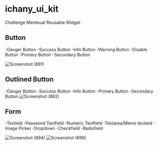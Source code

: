 # ichany_ui_kit

Challenge Membuat Reusable Widget

## Button
-Danger Button
-Success Button
-Info Button
-Warning Button
-Disable Button
-Primary Button
-Secondary Button

![Screenshot (891)](https://github.com/ichanyr/ichany_ui_kit/assets/114141633/be5212f5-1e77-4e7e-8be4-58f74257bfa9)

## Outlined Button
-Danger Button
-Success Button
-Info Button
-Primary Button
-Secondary Button
![Screenshot (892)](https://github.com/ichanyr/ichany_ui_kit/assets/114141633/6dc3177c-ef08-447f-b1ee-ab3a36728dac)


## Form 
-Textield
-Password Textfield
-Numeric Textfield
-Textarea/Memo textield
-Image Picker
-Dropdown
-Checkfield
-Radiofield

![Screenshot (894)](https://github.com/ichanyr/ichany_ui_kit/assets/114141633/d754e572-d8a0-424c-b95a-6aa204bc6a47)
![Screenshot (896)](https://github.com/ichanyr/ichany_ui_kit/assets/114141633/e85a9fa1-9fa6-49cf-b139-4e1950537f37)


